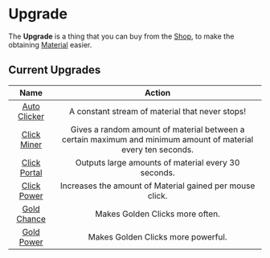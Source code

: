 # Upgrade
The **Upgrade** is a thing that you can buy from the [Shop](/game/shop.md), to make the obtaining
[Material](/game/material.md) easier.

## Current Upgrades

|        Name       |                                                     Action                                                    |
|:-----------------:|:-------------------------------------------------------------------------------------------------------------:|
| [Auto Clicker][2] |                                A constant stream of material that never stops!                                |
|  [Click Miner][6] | Gives a random amount of material between a certain maximum and minimum amount of material every ten seconds. |
| [Click Portal][5] |                              Outputs large amounts of material every 30 seconds.                              |
|  [Click Power][1] |                            Increases the amount of Material gained per mouse click.                           |
|  [Gold Chance][3] |                                        Makes Golden Clicks more often.                                        |
|  [Gold Power][4]  |                                       Makes Golden Clicks more powerful.                                      |

[1]: /upgrades/click-power.md
[2]: /upgrades/auto-clicker.md
[3]: /upgrades/gold-chance.md
[4]: /upgrads/gold-power.md
[5]: /upgrades/click-portal.md
[6]: /upgrades/click-miner.md